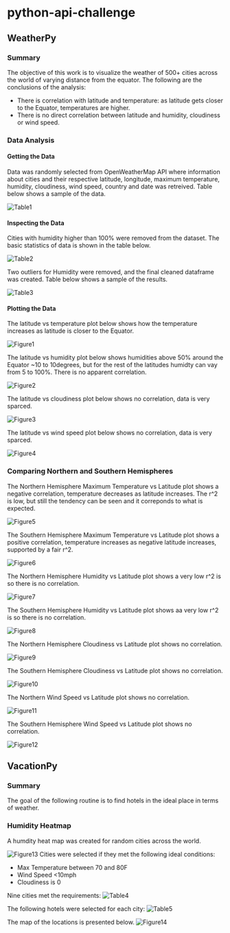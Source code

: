 # python-api-challenge
## WeatherPy

### Summary
The objective of this work is to visualize the weather of 500+ cities across the world of varying distance from the equator.
The following are the conclusions of the analysis:
* There is correlation with latitude and temperature: as latitude gets closer to the Equator, temperatures are higher.
* There is no direct correlation between latitude and humidity, cloudiness or wind speed.

### Data Analysis
#### Getting the Data
Data was randomly selected from OpenWeatherMap API where information about cities and their respective latitude, longitude, maximum temperature, humidity, cloudiness, wind speed, country and date was retreived. Table below shows a sample of the data.

![Table1](WeatherPy/Images/Table1.jpg)

#### Inspecting the Data
Cities with humidity higher than 100% were removed from the dataset. The basic statistics of data is shown in the table below.

![Table2](WeatherPy/Images/Table2.jpg)

Two outliers for Humidity were removed, and the final cleaned dataframe was created. Table below shows a sample of the results.

![Table3](WeatherPy/Images/Table3.jpg)

#### Plotting the Data

The latitude vs temperature plot below shows how the temperature increases as latitude is closer to the Equator.

![Figure1](WeatherPy/Images/Fig1.png)

The latitude vs humidity plot below shows humidities above 50% around the Equator ~10 to 10degrees, but for the rest of the latitudes humidty can vay from 5 to 100%. There is no apparent correlation.

![Figure2](WeatherPy/Images/Fig2.png)

The latitude vs cloudiness plot below shows no correlation, data is very sparced.

![Figure3](WeatherPy/Images/Fig3.png)

The latitude vs wind speed plot below shows no correlation, data is very sparced.

![Figure4](WeatherPy/Images/Fig4.png)

### Comparing Northern and Southern Hemispheres

The Northern Hemisphere Maximum Temperature vs Latitude plot shows a negative correlation, temperature decreases as latitude increases. The r^2 is low, but still the tendency can be seen and it correponds to what is expected.

![Figure5](WeatherPy/Images/Fig5.png)

The Southern Hemisphere Maximum Temperature vs Latitude plot shows a positive correlation, temperature increases as negative latitude increases, supported by a fair r^2.

![Figure6](WeatherPy/Images/Fig6.png)

The Northern Hemisphere Humidity vs Latitude plot shows a  very low  r^2 is so there is no correlation.

![Figure7](WeatherPy/Images/Fig7.png)

The Southern Hemisphere Humidity vs Latitude plot shows aa  very low  r^2 is so there is no correlation.

![Figure8](WeatherPy/Images/Fig8.png)

The Northern Hemisphere Cloudiness vs Latitude plot shows no correlation.

![Figure9](WeatherPy/Images/Fig9.png)

The Southern Hemisphere Cloudiness vs Latitude plot shows no correlation.

![Figure10](WeatherPy/Images/Fig10.png)

The Northern Wind Speed vs Latitude plot shows no correlation.

![Figure11](WeatherPy/Images/Fig11.png)

The Southern Hemisphere Wind Speed vs Latitude plot shows no correlation.

![Figure12](WeatherPy/Images/Fig12.png)

## VacationPy

### Summary
The goal of the following routine is to find hotels in the ideal place in terms of weather.

### Humidity Heatmap
A humdity heat map was created for random cities across the world.

![Figure13](VacationPy/Images/Fig1.png)
Cities were selected if they met the following ideal conditions:
* Max Temperature between 70 and 80F
* Wind Speed <10mph
* Cloudiness is 0

Nine cities met the requirements:
![Table4](VacationPy/Images/Table1.jpg)

The following hotels were selected for each city:
![Table5](VacationPy/Images/Table2.jpg)

The map of the locations is presented below.
![Figure14](VacationPy/Images/Fig2.png)
